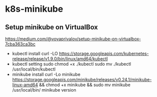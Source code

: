 # k8s-minikube

## Setup minikube on VirtualBox
https://medium.com/@vovaprivalov/setup-minikube-on-virtualbox-7cba363ca3bc
- kubectl install
	curl -LO https://storage.googleapis.com/kubernetes-release/release/v1.9.0/bin/linux/amd64/kubectl
- kubectl setting
	sudo chmod +x ./kubectl
	sudo mv ./kubectl /usr/local/bin/kubectl
- minikube install
	curl -Lo minikube https://storage.googleapis.com/minikube/releases/v0.24.1/minikube-linux-amd64 && chmod +x minikube && sudo mv minikube /usr/local/bin/
	minikube version
